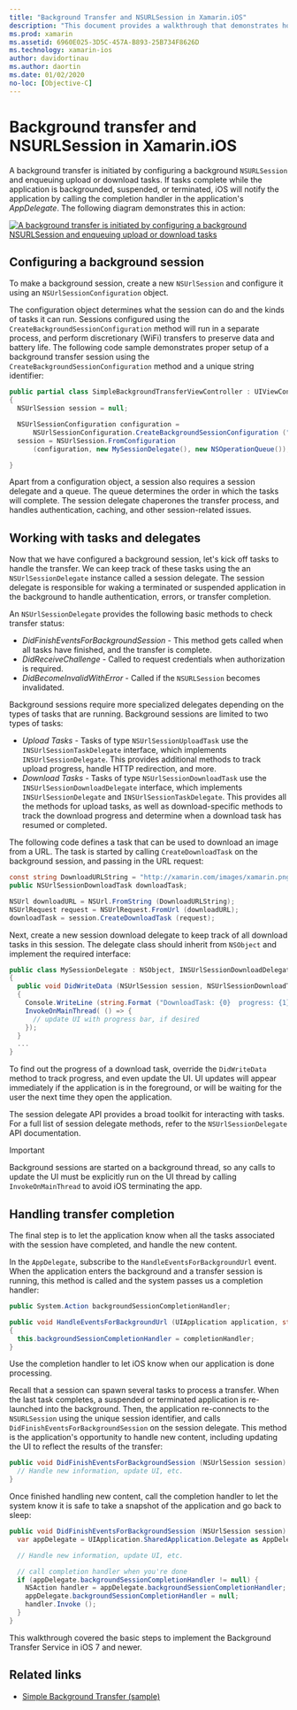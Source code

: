```yaml
---
title: "Background Transfer and NSURLSession in Xamarin.iOS"
description: "This document provides a walkthrough that demonstrates how to use background transfer and NSUrlSession to kick off the download of a large image, and continue that download when the app is placed in the background."
ms.prod: xamarin
ms.assetid: 6960E025-3D5C-457A-B893-25B734F8626D
ms.technology: xamarin-ios
author: davidortinau
ms.author: daortin
ms.date: 01/02/2020
no-loc: [Objective-C]
---
```


# Background transfer and NSURLSession in Xamarin.iOS

A background transfer is initiated by configuring a background `NSURLSession` and enqueuing upload or download tasks. If tasks complete while the application is backgrounded, suspended, or terminated, iOS will notify the application by calling the completion handler in the application's *AppDelegate*. The following diagram demonstrates this in action:

 [![A background transfer is initiated by configuring a background NSURLSession and enqueuing upload or download tasks](background-transfer-walkthrough-images/transfer.png)](background-transfer-walkthrough-images/transfer.png#lightbox)

## Configuring a background session

To make a background session, create a new `NSUrlSession` and configure it using an `NSUrlSessionConfiguration` object.

The configuration object determines what the session can do and the kinds of tasks it can run.
Sessions configured using the `CreateBackgroundSessionConfiguration` method will run in a separate process,
and perform discretionary (WiFi) transfers to preserve data and battery life.
The following code sample demonstrates proper setup of a background transfer session
using the `CreateBackgroundSessionConfiguration` method and a unique string identifier:

```csharp
public partial class SimpleBackgroundTransferViewController : UIViewController
{
  NSUrlSession session = null;

  NSUrlSessionConfiguration configuration =
      NSUrlSessionConfiguration.CreateBackgroundSessionConfiguration ("com.SimpleBackgroundTransfer.BackgroundSession");
  session = NSUrlSession.FromConfiguration
      (configuration, new MySessionDelegate(), new NSOperationQueue());

}
```

Apart from a configuration object, a session also requires a session delegate and a queue.
The queue determines the order in which the tasks will complete. The session delegate
chaperones the transfer process, and handles authentication, caching, and other session-related issues.

## Working with tasks and delegates

Now that we have configured a background session, let's kick off tasks to handle the transfer. We can keep track of these tasks using the an `NSUrlSessionDelegate` instance called a session delegate. The session delegate is responsible for waking a terminated or suspended application in the background to handle authentication, errors, or transfer completion.

An `NSUrlSessionDelegate` provides the following basic methods to check transfer status:

- *DidFinishEventsForBackgroundSession* - This method gets called when all tasks have finished, and the transfer is complete.
- *DidReceiveChallenge* - Called to request credentials when authorization is required.
- *DidBecomeInvalidWithError* - Called if the  `NSURLSession` becomes invalidated.

Background sessions require more specialized delegates depending on the types of tasks that are running. Background sessions are limited to two types of tasks:

- *Upload Tasks* - Tasks of type  `NSUrlSessionUploadTask` use the `INSUrlSessionTaskDelegate` interface, which implements `INSUrlSessionDelegate`. This provides additional methods to track upload progress, handle HTTP redirection, and more.
- *Download Tasks* - Tasks of type  `NSUrlSessionDownloadTask` use the `INSUrlSessionDownloadDelegate` interface, which implements `INSUrlSessionDelegate` and `INSUrlSessionTaskDelegate`. This provides all the methods for upload tasks, as well as download-specific methods to track the download progress and determine when a download task has resumed or completed.

The following code defines a task that can be used to download an image from a URL. The task is started by calling `CreateDownloadTask` on the background session, and passing in the URL request:

```csharp
const string DownloadURLString = "http://xamarin.com/images/xamarin.png"; // or other hosted file
public NSUrlSessionDownloadTask downloadTask;

NSUrl downloadURL = NSUrl.FromString (DownloadURLString);
NSUrlRequest request = NSUrlRequest.FromUrl (downloadURL);
downloadTask = session.CreateDownloadTask (request);
```

Next, create a new session download delegate to keep track of all download tasks in this session. The delegate class should inherit from `NSObject` and implement the required interface:

```csharp
public class MySessionDelegate : NSObject, INSUrlSessionDownloadDelegate
{
  public void DidWriteData (NSUrlSession session, NSUrlSessionDownloadTask downloadTask, long bytesWritten, long totalBytesWritten, long totalBytesExpectedToWrite)
  {
    Console.WriteLine (string.Format ("DownloadTask: {0}  progress: {1}", downloadTask, progress));
    InvokeOnMainThread( () => {
      // update UI with progress bar, if desired
    });
  }
  ...
}
```

To find out the progress of a download task, override the `DidWriteData` method to track progress, and even update the UI. UI updates will appear immediately if the application is in the foreground, or will be waiting for the user the next time they open the application.

The session delegate API provides a broad toolkit for interacting with tasks. For a full list of session delegate methods, refer to the `NSUrlSessionDelegate` API documentation.

> [!IMPORTANT]
> Background sessions are started on a background thread, so any calls to update the UI must be explicitly run on the UI thread by calling `InvokeOnMainThread` to avoid iOS terminating the app. 

## Handling transfer completion

The final step is to let the application know when all the tasks associated with the session have completed, and handle the new content.

In the `AppDelegate`, subscribe to the `HandleEventsForBackgroundUrl` event. When the application enters the background and a transfer session is running, this method is called and the system passes us a completion handler:

```csharp
public System.Action backgroundSessionCompletionHandler;

public void HandleEventsForBackgroundUrl (UIApplication application, string sessionIdentifier, System.Action completionHandler)
{
  this.backgroundSessionCompletionHandler = completionHandler;
}
```

Use the completion handler to let iOS know when our application is done processing.

Recall that a session can spawn several tasks to process a transfer. When the last task completes, a suspended or terminated application is re-launched into the background. Then, the application re-connects to the `NSURLSession` using the unique session identifier, and calls `DidFinishEventsForBackgroundSession` on the session delegate. This method is the application's opportunity to handle new content, including updating the UI to reflect the results of the transfer:

```csharp
public void DidFinishEventsForBackgroundSession (NSUrlSession session) {
  // Handle new information, update UI, etc.
}
```

Once finished handling new content, call the completion handler to let the system know it is safe to take a snapshot of the application and go back to sleep:

```csharp
public void DidFinishEventsForBackgroundSession (NSUrlSession session) {
  var appDelegate = UIApplication.SharedApplication.Delegate as AppDelegate;

  // Handle new information, update UI, etc.

  // call completion handler when you're done
  if (appDelegate.backgroundSessionCompletionHandler != null) {
    NSAction handler = appDelegate.backgroundSessionCompletionHandler;
    appDelegate.backgroundSessionCompletionHandler = null;
    handler.Invoke ();
  }
}
```

This walkthrough covered the basic steps to implement the Background Transfer Service in iOS 7 and newer.

## Related links

- [Simple Background Transfer (sample)](/samples/xamarin/ios-samples/simplebackgroundtransfer)
